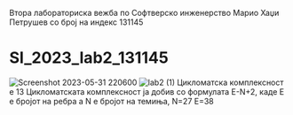 Втора лабораториска вежба по Софтверско инженерство
Марио Хаџи Петрушев со број на индекс 131145
# SI_2023_lab2_131145
![Screenshot 2023-05-31 220600](https://github.com/mariohadjipetrusev/SI_2023_lab2_131145/assets/18153027/d5db01f3-0bfe-497a-86cd-eb12a31f0653)
![lab2 (1)](https://github.com/mariohadjipetrusev/SI_2023_lab2_131145/assets/18153027/f31bc33b-06ce-4074-9d39-7c7fecf2dddd)
Цикломатска комплексност e 13
Цикломатската комплексност ја добив со формулата E-N+2, каде Е е бројот на ребра а N е бројот на темиња, N=27 E=38
